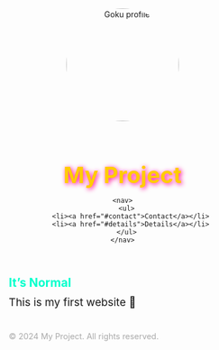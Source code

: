 <!DOCTYPE html>
<html lang="en">
<head>
  <meta charset="UTF-8">
  <meta name="viewport" content="width=device-width, initial-scale=1.0">
  <title>My Project</title>
  <style>
    /* General Reset */
    * { margin: 0; padding: 0; box-sizing: border-box; }

    body {
      background-color: black;   /* full-page black background */
      color: white;
      font-family: Arial, sans-serif;
      text-align: center;
      padding: 20px;
      min-height: 100vh;
    }

    /* Header */
    .header {
      display: flex;
      flex-direction: column;
      align-items: center;
    }

    .header-img {
      width: 200px;
      border-radius: 50%;  /* circular */
      margin-bottom: 15px;
      transition: transform 0.3s ease;
    }

    .header-img:hover {
      transform: scale(1.1) rotate(5deg);
    }

    .title {
      font-size: 2.5rem;
      color: #ffcc00;
      text-shadow: 2px 2px 8px #ff0099;
    }

    /* Nav styling */
    nav ul {
      list-style: none;
      display: flex;
      gap: 20px;
      justify-content: center;
      margin-top: 15px;
    }

    nav a {
      color: #ffcc00;
      text-decoration: none;
      font-weight: bold;
      transition: color 0.3s ease, text-shadow 0.3s ease;
    }

    nav a:hover {
      color: #ff0099;
      text-shadow: 0 0 10px #ff0099;
    }

    /* Main */
    .colorful {
      color: #00ffcc;
      margin-top: 30px;
    }

    .intro {
      margin-top: 10px;
      font-size: 1.2rem;
    }

    /* Footer */
    footer {
      margin-top: 40px;
      font-size: 0.9rem;
      color: #aaa;
    }
  </style>
</head>

<body>
  <header>
    <div class="header">
      <img src="https://static.wikia.nocookie.net/dragonball/images/b/ba/Goku_anime_profile.png" 
           alt="Goku profile" class="header-img">
      <h1 class="title">My Project</h1>
    </div>

    <nav>
      <ul>
        <li><a href="#contact">Contact</a></li>
        <li><a href="#details">Details</a></li>
      </ul>
    </nav>
  </header>

  <main>
    <h2 class="colorful">It’s Normal</h2>
    <p class="intro">This is my first website 🚀</p>
  </main>

  <footer>
    <p>&copy; 2024 My Project. All rights reserved.</p>
  </footer>
</body>
</html>
